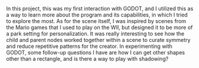 In this project, this was my first interaction with GODOT, and I utilized this as a way to learn more about the program and its capabilities, in which I tried to explore the most. As for the scene itself, I was inspired by scenes from the Mario games that I used to play on the WII, but designed it to be more of a park setting for personalization. It was really interesting to see how the child and parent nodes worked together within a scene to curate symmetry and reduce repetitive patterns for the creator. In experimenting with GODOT, some follow-up questions I have are how I can get other shapes other than a rectangle, and is there a way to play with shadowing?  
